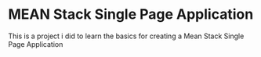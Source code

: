 # MEAN Stack Single Page Application 

This is a project i did to learn the basics for creating a Mean Stack Single Page Application 
 


